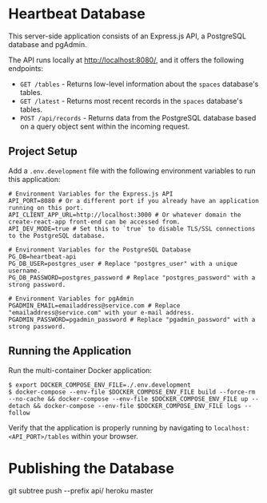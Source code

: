 # Heartbeat Database

This server-side application consists of an Express.js API, a PostgreSQL database and pgAdmin.

The API runs locally at [http://localhost:8080/](http://localhost:8080/), and it offers the following endpoints:

* `GET /tables` - Returns low-level information about the `spaces` database's tables.
* `GET /latest` - Returns most recent records in the `spaces` database's tables.
* `POST /api/records` - Returns data from the PostgreSQL database based on a query object sent within the incoming request.

## Project Setup

Add a `.env.development` file with the following environment variables to run this application:

```
# Environment Variables for the Express.js API
API_PORT=8080 # Or a different port if you already have an application running on this port.
API_CLIENT_APP_URL=http://localhost:3000 # Or whatever domain the create-react-app front-end can be accessed from.
API_DEV_MODE=true # Set this to `true` to disable TLS/SSL connections to the PostgreSQL database.

# Environment Variables for the PostgreSQL Database
PG_DB=heartbeat-api
PG_DB_USER=postgres_user # Replace "postgres_user" with a unique username.
PG_DB_PASSWORD=postgres_password # Replace "postgres_password" with a strong password. 

# Environment Variables for pgAdmin
PGADMIN_EMAIL=emailaddress@service.com # Replace "emailaddress@service.com" with your e-mail address.
PGADMIN_PASSWORD=pgadmin_password # Replace "pgadmin_password" with a strong password.
```

## Running the Application

Run the multi-container Docker application:

```shell
$ export DOCKER_COMPOSE_ENV_FILE=./.env.development
$ docker-compose --env-file $DOCKER_COMPOSE_ENV_FILE build --force-rm --no-cache && docker-compose --env-file $DOCKER_COMPOSE_ENV_FILE up --detach && docker-compose --env-file $DOCKER_COMPOSE_ENV_FILE logs --follow
```

Verify that the application is properly running by navigating to `localhost:<API_PORT>/tables` within your browser. 

# Publishing the Database
git subtree push --prefix api/ heroku master
